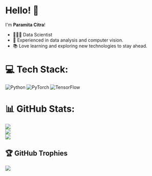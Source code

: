 # Hello! 👋  

I'm **Paramita Citra**!
 
- 👩🏻‍💻 Data Scientist
- 🧠 Experienced in data analysis and computer vision.  
- 📚 Love learning and exploring new technologies to stay ahead.


# 💻 Tech Stack:
![Python](https://img.shields.io/badge/python-3670A0?style=for-the-badge&logo=python&logoColor=ffdd54) ![PyTorch](https://img.shields.io/badge/PyTorch-%23EE4C2C.svg?style=for-the-badge&logo=PyTorch&logoColor=white) ![TensorFlow](https://img.shields.io/badge/TensorFlow-%23FF6F00.svg?style=for-the-badge&logo=TensorFlow&logoColor=white)


# 📊 GitHub Stats:
![](https://github-readme-stats.vercel.app/api?username=yocimm&theme=transparent&hide_border=false&include_all_commits=true&count_private=true)<br/>
![](https://github-readme-streak-stats.herokuapp.com/?user=yocimm&theme=transparent&hide_border=false)<br/>
![](https://github-readme-stats.vercel.app/api/top-langs/?username=yocimm&theme=transparent&hide_border=false&include_all_commits=true&count_private=true&layout=compact)


## 🏆 GitHub Trophies
![](https://github-profile-trophy.vercel.app/?username=yocimm&theme=transparent&no-frame=true&no-bg=false&margin-w=4)
